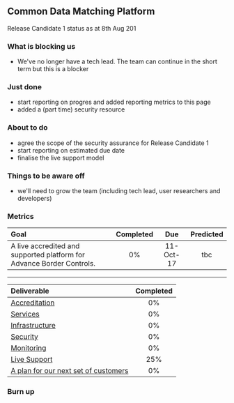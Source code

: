 ## Common Data Matching Platform
Release Candidate 1 status as at 8th Aug 201

### What is blocking us
- We've no longer have a tech lead. The team can continue in the short term but this is a blocker

### Just done
- start reporting on progres and added reporting metrics to this page
- added a (part time) security resource

### About to do

- agree the scope of the security assurance for Release Candidate 1
- start reporting on estimated due date
- finalise the live support model


### Things to be aware off

- we'll need to grow the team (including tech lead, user researchers and developers)

### Metrics

| Goal  | Completed  | Due | Predicted|
|:-----| :-----:|:-----:|:-----:|
|A live accredited and supported platform for Advance Border Controls. | 0% |11-Oct-17 | tbc |

------

| Deliverable | Completed  |
|:-------------| :-----:|
| [Accreditation](https://jira.digital.homeoffice.gov.uk/browse/CDMP-88)| 0% |
| [Services](https://jira.digital.homeoffice.gov.uk/browse/CDMP-85)| 0% |
| [Infrastructure](https://jira.digital.homeoffice.gov.uk/browse/CDMP-83) | 0% |
| [Security](https://jira.digital.homeoffice.gov.uk/browse/CDMP-86)| 0% |
| [Monitoring](https://jira.digital.homeoffice.gov.uk/browse/CDMP-87) | 0% |
| [Live Support](https://jira.digital.homeoffice.gov.uk/browse/CDMP-19) | 25% |
| [A plan for our next set of customers](https://jira.digital.homeoffice.gov.uk/browse/CDMP-80)| 0% |

### Burn up

<div id="chart"></div>
<script>

var chart = c3.generate
(
{
data: {
columns: [
['done', 0.3, 0, 0, 0, 0, 0],
['to do', 51.8, 0, 0, 0, 0, 0],
['required', 9, 17, 26, 35, 43, 52],
],

type: 'bar',
types: {
required: 'spline',
},
groups: [ 
['to do','done'] ] } 

}
)
;

</script>


